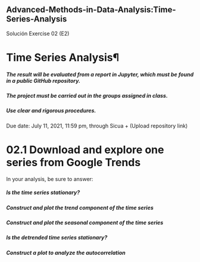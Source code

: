 ## Advanced-Methods-in-Data-Analysis:Time-Series-Analysis
Solución  Exercise 02 (E2)

# Time Series Analysis¶

##### The result will be evaluated from a report in Jupyter, which must be found in a public GitHub repository.
##### The project must be carried out in the groups assigned in class.
##### Use clear and rigorous procedures.

Due date: July 11, 2021, 11:59 pm, through Sicua + (Upload repository link)

# 02.1 Download and explore one series from Google Trends

In your analysis, be sure to answer:

##### Is the time series stationary?
##### Construct and plot the trend component of the time series
##### Construct and plot the seasonal component of the time series
##### Is the detrended time series stationary?
##### Construct a plot to analyze the autocorrelation
